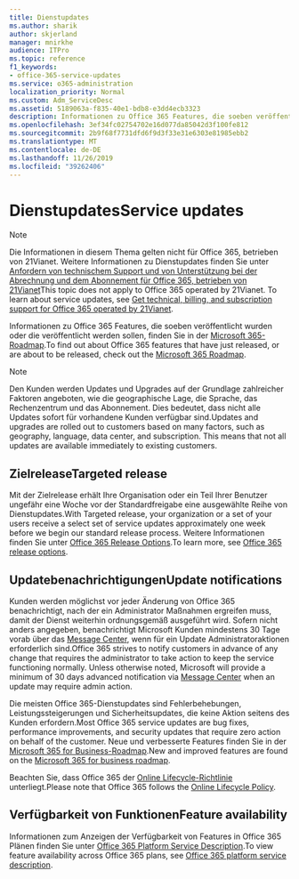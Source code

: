 ```yaml
---
title: Dienstupdates
ms.author: sharik
author: skjerland
manager: mnirkhe
audience: ITPro
ms.topic: reference
f1_keywords:
- office-365-service-updates
ms.service: o365-administration
localization_priority: Normal
ms.custom: Adm_ServiceDesc
ms.assetid: 5189063a-f835-40e1-bdb8-e3dd4ecb3323
description: Informationen zu Office 365 Features, die soeben veröffentlicht wurden oder die veröffentlicht werden sollen, finden Sie in der Microsoft 365-Roadmap.
ms.openlocfilehash: 3ef34fc02754702e16d077da85042d3f100fe812
ms.sourcegitcommit: 2b9f68f7731dfd6f9d3f33e31e6303e81985ebb2
ms.translationtype: MT
ms.contentlocale: de-DE
ms.lasthandoff: 11/26/2019
ms.locfileid: "39262406"
---
```

# <a name="service-updates"></a><span data-ttu-id="b451a-103">Dienstupdates</span><span class="sxs-lookup"><span data-stu-id="b451a-103">Service updates</span></span>

> [!NOTE]
> <span data-ttu-id="b451a-p101">Die Informationen in diesem Thema gelten nicht für Office 365, betrieben von 21Vianet. Weitere Informationen zu Dienstupdates finden Sie unter [Anfordern von technischem Support und von Unterstützung bei der Abrechnung und dem Abonnement für Office 365, betrieben von 21Vianet](https://go.microsoft.com/fwlink/?LinkID=733350&amp;clcid=0x409)</span><span class="sxs-lookup"><span data-stu-id="b451a-p101">This topic does not apply to Office 365 operated by 21Vianet. To learn about service updates, see [Get technical, billing, and subscription support for Office 365 operated by 21Vianet](https://go.microsoft.com/fwlink/?LinkID=733350&amp;clcid=0x409).</span></span> 
  
<span data-ttu-id="b451a-106">Informationen zu Office 365 Features, die soeben veröffentlicht wurden oder die veröffentlicht werden sollen, finden Sie in der [Microsoft 365-Roadmap](https://go.microsoft.com/fwlink/?LinkId=509914).</span><span class="sxs-lookup"><span data-stu-id="b451a-106">To find out about Office 365 features that have just released, or are about to be released, check out the [Microsoft 365 Roadmap](https://go.microsoft.com/fwlink/?LinkId=509914).</span></span>
  
> [!NOTE]
> <span data-ttu-id="b451a-p102">Den Kunden werden Updates und Upgrades auf der Grundlage zahlreicher Faktoren angeboten, wie die geographische Lage, die Sprache, das Rechenzentrum und das Abonnement. Dies bedeutet, dass nicht alle Updates sofort für vorhandene Kunden verfügbar sind.</span><span class="sxs-lookup"><span data-stu-id="b451a-p102">Updates and upgrades are rolled out to customers based on many factors, such as geography, language, data center, and subscription. This means that not all updates are available immediately to existing customers.</span></span> 
  
## <a name="targeted-release"></a><span data-ttu-id="b451a-109">Zielrelease</span><span class="sxs-lookup"><span data-stu-id="b451a-109">Targeted release</span></span>

<span data-ttu-id="b451a-110">Mit der Zielrelease erhält Ihre Organisation oder ein Teil Ihrer Benutzer ungefähr eine Woche vor der Standardfreigabe eine ausgewählte Reihe von Dienstupdates.</span><span class="sxs-lookup"><span data-stu-id="b451a-110">With Targeted release, your organization or a set of your users receive a select set of service updates approximately one week before we begin our standard release process.</span></span> <span data-ttu-id="b451a-111">Weitere Informationen finden Sie unter [Office 365 Release Options](https://docs.microsoft.com/office365/admin/manage/release-options-in-office-365?view=o365-worldwide).</span><span class="sxs-lookup"><span data-stu-id="b451a-111">To learn more, see [Office 365 release options](https://docs.microsoft.com/office365/admin/manage/release-options-in-office-365?view=o365-worldwide).</span></span> 
  
## <a name="update-notifications"></a><span data-ttu-id="b451a-112">Updatebenachrichtigungen</span><span class="sxs-lookup"><span data-stu-id="b451a-112">Update notifications</span></span>

<span data-ttu-id="b451a-p104">Kunden werden möglichst vor jeder Änderung von Office 365 benachrichtigt, nach der ein Administrator Maßnahmen ergreifen muss, damit der Dienst weiterhin ordnungsgemäß ausgeführt wird. Sofern nicht anders angegeben, benachrichtigt Microsoft Kunden mindestens 30 Tage vorab über das [Message Center](https://docs.microsoft.com/office365/admin/manage/message-center?view=o365-worldwide), wenn für ein Update Administratoraktionen erforderlich sind.</span><span class="sxs-lookup"><span data-stu-id="b451a-p104">Office 365 strives to notify customers in advance of any change that requires the administrator to take action to keep the service functioning normally. Unless otherwise noted, Microsoft will provide a minimum of 30 days advanced notification via [Message Center](https://docs.microsoft.com/office365/admin/manage/message-center?view=o365-worldwide) when an update may require admin action.</span></span> 
  
<span data-ttu-id="b451a-115">Die meisten Office 365-Dienstupdates sind Fehlerbehebungen, Leistungssteigerungen und Sicherheitsupdates, die keine Aktion seitens des Kunden erfordern.</span><span class="sxs-lookup"><span data-stu-id="b451a-115">Most Office 365 service updates are bug fixes, performance improvements, and security updates that require zero action on behalf of the customer.</span></span> <span data-ttu-id="b451a-116">Neue und verbesserte Features finden Sie in der [Microsoft 365 for Business-Roadmap](https://roadmap.office.com/).</span><span class="sxs-lookup"><span data-stu-id="b451a-116">New and improved features are found on the [Microsoft 365 for business roadmap](https://roadmap.office.com/).</span></span>
  
<span data-ttu-id="b451a-117">Beachten Sie, dass Office 365 der [Online Lifecycle-Richtlinie](https://support.microsoft.com/lifecycle#gp/osslpolicy) unterliegt.</span><span class="sxs-lookup"><span data-stu-id="b451a-117">Please note that Office 365 follows the [Online Lifecycle Policy](https://support.microsoft.com/lifecycle#gp/osslpolicy).</span></span>
  
## <a name="feature-availability"></a><span data-ttu-id="b451a-118">Verfügbarkeit von Funktionen</span><span class="sxs-lookup"><span data-stu-id="b451a-118">Feature availability</span></span>

<span data-ttu-id="b451a-119">Informationen zum Anzeigen der Verfügbarkeit von Features in Office 365 Plänen finden Sie unter [Office 365 Platform Service Description](office-365-platform-service-description.md).</span><span class="sxs-lookup"><span data-stu-id="b451a-119">To view feature availability across Office 365 plans, see [Office 365 platform service description](office-365-platform-service-description.md).</span></span>
  

